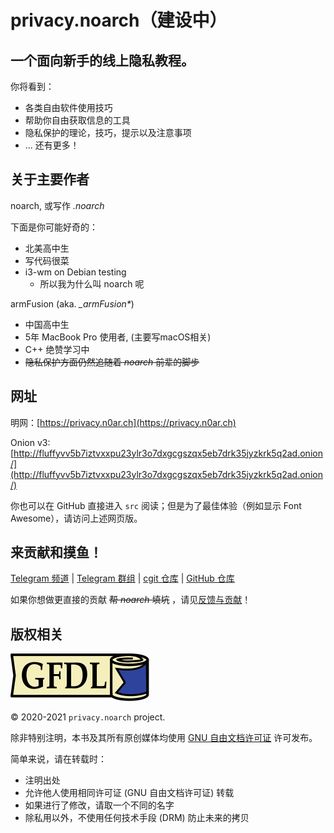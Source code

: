 # privacy.noarch（建设中）

## 一个面向新手的线上隐私教程。

你将看到：
- 各类自由软件使用技巧
- 帮助你自由获取信息的工具
- 隐私保护的理论，技巧，提示以及注意事项
- ... 还有更多！

## 关于主要作者

noarch, 或写作 *.noarch*

下面是你可能好奇的：
- 北美高中生
- 写代码很菜
- i3-wm on Debian testing
	- 所以我为什么叫 noarch 呢
	
armFusion (aka. *\_armFusion\**)

- 中国高中生
- 5年 MacBook Pro 使用者, (主要写macOS相关)
- C++ 绝赞学习中
- ~~隐私保护方面仍然追随着 *noarch* 前辈的脚步~~

## 网址

明网：[https://privacy.n0ar.ch](https://privacy.n0ar.ch)

Onion v3: [http://fluffyvv5b7iztvxxpu23ylr3o7dxgcgszqx5eb7drk35jyzkrk5q2ad.onion/](http://fluffyvv5b7iztvxxpu23ylr3o7dxgcgszqx5eb7drk35jyzkrk5q2ad.onion/)

你也可以在 GitHub 直接进入 `src` 阅读；但是为了最佳体验（例如显示 Font Awesome），请访问上述网页版。

## 来贡献和摸鱼！

[Telegram 频道](https://t.me/privacy_noarch) | [Telegram 群组](https://t.me/chat_privacy_noarch) | [cgit 仓库](https://git.n0ar.ch/privacy) | [GitHub 仓库](https://github.com/noarchwastaken/privacy)

如果你想做更直接的贡献 ~~帮 *noarch* 填坑~~ ，请见[反馈与贡献](CONTRIBUTING.md)！

## 版权相关

![GFDL](src/images/gfdl-logo.svg)

© 2020-2021 `privacy.noarch` project.

除非特别注明，本书及其所有原创媒体均使用 [GNU 自由文档许可证](https://www.gnu.org/licenses/fdl-1.3.html) 许可发布。

简单来说，请在转载时：

- 注明出处
- 允许他人使用相同许可证 (GNU 自由文档许可证) 转载
- 如果进行了修改，请取一个不同的名字
- 除私用以外，不使用任何技术手段 (DRM) 防止未来的拷贝
